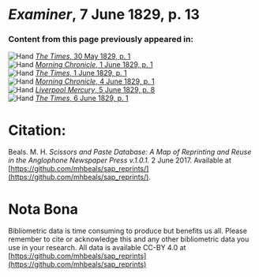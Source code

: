 # *Examiner*, 7 June 1829, p. 13  
  
### Content from this page previously appeared in:  
![Hand](http://scissorsandpaste.net/wp-content/uploads/2017/06/smallhandpointer.png) [*The Times*, 30 May 1829, p. 1](https://mhbeals.github.io/sap_html/The-Times/The-Times-30-May-1829-p-1)  
![Hand](http://scissorsandpaste.net/wp-content/uploads/2017/06/smallhandpointer.png) [*Morning Chronicle*, 1 June 1829, p. 1](https://mhbeals.github.io/sap_html/Morning-Chronicle/Morning-Chronicle-1-June-1829-p-1)  
![Hand](http://scissorsandpaste.net/wp-content/uploads/2017/06/smallhandpointer.png) [*The Times*, 1 June 1829, p. 1](https://mhbeals.github.io/sap_html/The-Times/The-Times-1-June-1829-p-1)  
![Hand](http://scissorsandpaste.net/wp-content/uploads/2017/06/smallhandpointer.png) [*Morning Chronicle*, 4 June 1829, p. 1](https://mhbeals.github.io/sap_html/Morning-Chronicle/Morning-Chronicle-4-June-1829-p-1)  
![Hand](http://scissorsandpaste.net/wp-content/uploads/2017/06/smallhandpointer.png) [*Liverpool Mercury*, 5 June 1829, p. 8](https://mhbeals.github.io/sap_html/Liverpool-Mercury/Liverpool-Mercury-5-June-1829-p-8)  
![Hand](http://scissorsandpaste.net/wp-content/uploads/2017/06/smallhandpointer.png) [*The Times*, 6 June 1829, p. 1](https://mhbeals.github.io/sap_html/The-Times/The-Times-6-June-1829-p-1)  


# Citation: 

Beals. M. H. *Scissors and Paste Database: A Map of Reprinting and Reuse in the Anglophone Newspaper Press v.1.0.1.* 2 June 2017. Available at [https://github.com/mhbeals/sap_reprints/](https://github.com/mhbeals/sap_reprints/). 

# Nota Bona

Bibliometric data is time consuming to produce but benefits us all. Please remember to cite or acknowledge this and any other bibliometric data you use in your research. All data is available CC-BY 4.0 at [https://github.com/mhbeals/sap_reprints](https://github.com/mhbeals/sap_reprints)